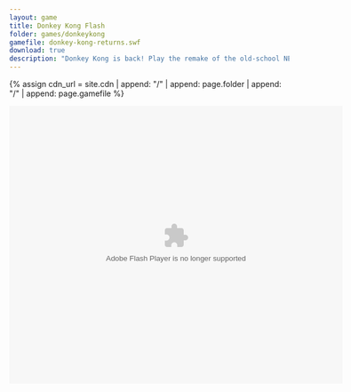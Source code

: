 ```yaml
---
layout: game
title: Donkey Kong Flash
folder: games/donkeykong
gamefile: donkey-kong-returns.swf
download: true
description: "Donkey Kong is back! Play the remake of the old-school NES classic."
---
```


{% assign cdn_url = site.cdn | append: "/" | append: page.folder | append: "/" | append: page.gamefile %}

<embed src="{{ cdn_url }}" flashvars="" base="" quality="high" allowscriptaccess="always" allowfullscreen="true" wmode="window" width="600" height="500" type="application/x-shockwave-flash" pluginspage="http://www.macromedia.com/go/getflashplayer">
